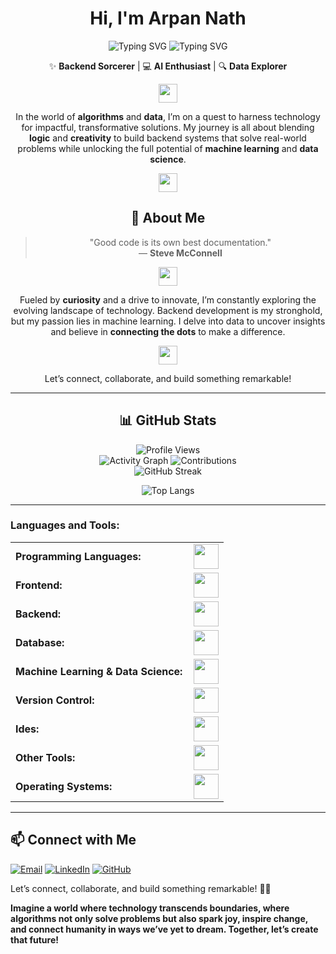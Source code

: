 <div align="center">

# Hi, I'm **Arpan Nath** 
![Typing SVG](https://readme-typing-svg.demolab.com?font=Fira+Code&color=F78A33&pause=500&size=26&width=1010&lines=AI+Whisperer+and+Backend+Maestro%2C+Turning+Data+into+Intelligence)
![Typing SVG](https://readme-typing-svg.demolab.com?font=Fira+Code&color=51F763&pause=800&duration=8000&width=730&lines=Architecting+Code%2C+Shaping+Digital+Futures%2C+One+API+at+a+Time)


✨ **Backend Sorcerer** | 💻 **AI Enthusiast** | 🔍 **Data Explorer**

<img src="https://img.icons8.com/ios-filled/50/FF5733/rocket.png" width="30" height="30"/>

In the world of **algorithms** and **data**, I’m on a quest to harness technology for impactful, transformative solutions. My journey is all about blending **logic** and **creativity** to build backend systems that solve real-world problems while unlocking the full potential of **machine learning** and **data science**.

<img src="https://img.icons8.com/ios-filled/50/007bff/settings.png" width="30" height="30"/>

</div>

<div align="center">

## 🚀 About Me

> "Good code is its own best documentation."  
> — **Steve McConnell**

<img src="https://img.icons8.com/ios-filled/50/28a745/programming.png" width="30" height="30"/>

Fueled by **curiosity** and a drive to innovate, I’m constantly exploring the evolving landscape of technology. Backend development is my stronghold, but my passion lies in machine learning. I delve into data to uncover insights and believe in **connecting the dots** to make a difference.

<img src="https://img.icons8.com/ios-filled/50/6c757d/link.png" width="30" height="30"/>

Let’s connect, collaborate, and build something remarkable!

</div>


---

<div align="center">

## 📊 GitHub Stats
![Profile Views](https://komarev.com/ghpvc/?username=arpsn123&color=brightgreen&style=flat-square)  
![Activity Graph](https://github-readme-activity-graph.vercel.app/graph?username=arpsn123&theme=merko)
![Contributions](https://github-readme-stats.vercel.app/api?username=arpsn123&show_icons=true&theme=merko)  
![GitHub Streak](https://nirzak-streak-stats.vercel.app?user=arpsn123&theme=merko)

![Top Langs](https://github-readme-stats.vercel.app/api/top-langs/?username=arpsn123&hide_progress=true&theme=merko)




</div>

---

<h3 align="left">Languages and Tools:</h3>
<table>
    <tr>
        <td style="font-weight: bold; padding-right: 10px; vertical-align: center; border: none;">Programming Languages:</td>
        <td><img height="40" src="https://skillicons.dev/icons?i=java,c,cpp,python,js,"/></td>
    </tr>
    <tr>
        <td style="font-weight: bold; padding-right: 10px; vertical-align: center;">Frontend:</td>
        <td><img height="40" src="https://skillicons.dev/icons?i=bootstrap,html,css,js,ts,figma"/></td>
    </tr>
    <tr>
        <td style="font-weight: bold; padding-right: 10px; vertical-align: center;">Backend:</td>
        <td><img height="40" src="https://skillicons.dev/icons?i=nodejs,express,replit,sequelize,npm,yarn"/></td>
    </tr><tr>
        <td style="font-weight: bold; padding-right: 10px; vertical-align: center; border: none;">Database:</td>
        <td><img height="40" src="https://skillicons.dev/icons?i=mysql,postgresql,mongodb"/></td>
    </tr>
    <tr>
        <td style="font-weight: bold; padding-right: 10px; vertical-align: center; border: none;">Machine Learning & Data Science:</td>
        <td><img height="40" src="https://skillicons.dev/icons?i=pytorch,tensorflow,opencv,sklearn,heroku"/></td>
    </tr><tr>
        <td style="font-weight: bold; padding-right: 10px; vertical-align: center; border: none;">Version Control:</td>
        <td><img height="40" src="https://skillicons.dev/icons?i=git,github,githubactions"/></td>
    </tr>
    <tr>
        <td style="font-weight: bold; padding-right: 10px; vertical-align: center; border: none;">Ides:</td>
        <td><img height="40" src="https://skillicons.dev/icons?i=vscode,eclipse,visualstudio,sublime,pycharm,clion,idea,webstorm,atom"/></td>
    </tr>
    <tr>
        <td style="font-weight: bold; padding-right: 10px; vertical-align: center; border: none;">Other Tools:</td>
        <td><img height="40" src="https://skillicons.dev/icons?i=postman,bash,powershell"/></td>
    </tr>
    <tr>
        <td style="font-weight: bold; padding-right: 10px; vertical-align: center; border: none;">Operating Systems:</td>
        <td><img height="40" src="https://skillicons.dev/icons?i=windows,ubuntu,debian,linux,kali,arch"/></td>
    </tr>
</table>


---

## 📫 Connect with Me


[![Email](https://img.shields.io/badge/Email-%23D14836.svg?style=for-the-badge&logo=gmail&logoColor=white)](mailto:arpan.nath1001@gmail.com)
[![LinkedIn](https://img.shields.io/badge/LinkedIn-%230A66C2.svg?style=for-the-badge&logo=linkedin&logoColor=white)](https://linkedin.com/in/arpan-nath)
[![GitHub](https://img.shields.io/badge/GitHub-%23181717.svg?style=for-the-badge&logo=github&logoColor=white)](https://github.com/arpsn123)



Let’s connect, collaborate, and build something remarkable! 🚀✨

**Imagine a world where technology transcends boundaries, where algorithms not only solve problems but also spark joy, inspire change, and connect humanity in ways we’ve yet to dream. Together, let’s create that future!**

</div>

